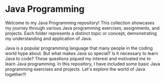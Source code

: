 # Java Programming

Welcome to my Java Programming repository! This collection showcases my journey through various Java programming exercises, assignments, and projects. Each folder represents a distinct topic or concept, demonstrating my understanding and application of Java.

Java is a popular programming language that many people in the coding world hype about. But what makes Java so special? Is it necessary to learn Java to code? These questions piqued my interest and motivated me to learn Java programming. In this repository, I have included some basic Java programming exercises and projects. Let's explore the world of Java together!!!

